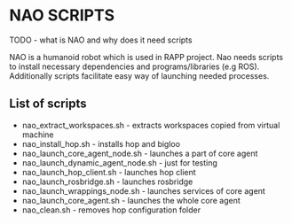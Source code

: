 NAO SCRIPTS
========================================================
TODO - what is NAO and why does it need scripts

NAO is a humanoid robot which is used in RAPP project. Nao needs scripts to install necessary dependencies and programs/libraries (e.g ROS). Additionally scripts facilitate easy way of launching needed processes.

List of scripts
------------
* nao_extract_workspaces.sh - extracts workspaces copied from virtual machine
* nao_install_hop.sh - installs hop and bigloo
* nao_launch_core_agent_node.sh - launches a part of core agent
* nao_launch_dynamic_agent_node.sh - just for testing
* nao_launch_hop_client.sh - launches hop client
* nao_launch_rosbridge.sh - launches rosbridge
* nao_launch_wrappings_node.sh - launches services of core agent
* nao_launch_core_agent.sh - launches the whole core agent
* nao_clean.sh - removes hop configuration folder
